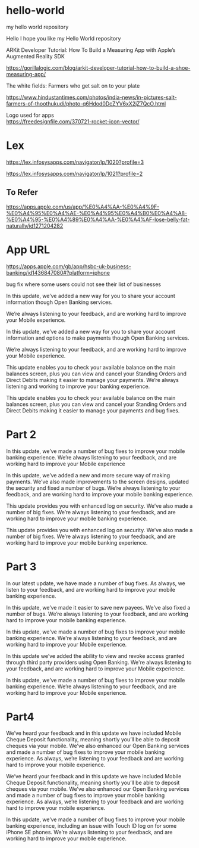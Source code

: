 # hello-world
my hello world repository

Hello I hope you like my Hello World repository

ARKit Developer Tutorial: How To Build a Measuring App with Apple’s Augmented Reality SDK

https://gorillalogic.com/blog/arkit-developer-tutorial-how-to-build-a-shoe-measuring-app/

The white fields: Farmers who get salt on to your plate

https://www.hindustantimes.com/photos/india-news/in-pictures-salt-farmers-of-thoothukudi/photo-q6Hdod0DcZYV6xX2jZ7QcO.html

Logo used for apps <br />
https://freedesignfile.com/370721-rocket-icon-vector/

Lex
========

https://lex.infosysapps.com/navigator/lp/1020?profile=3 <br />

https://lex.infosysapps.com/navigator/lp/1021?profile=2

<h2>To Refer</h2>

https://apps.apple.com/us/app/%E0%A4%AA-%E0%A4%9F-%E0%A4%95%E0%A4%AE-%E0%A4%95%E0%A4%B0%E0%A4%A8-%E0%A4%95-%E0%A4%89%E0%A4%AA-%E0%A4%AF-lose-belly-fat-naturally/id1271204282


App URL
==========

https://apps.apple.com/gb/app/hsbc-uk-business-banking/id1436847080#?platform=iphone


bug fix where some users could not see their list of businesses


In this update, we’ve added a new way for you to share your account information though Open Banking services.

We’re always listening to your feedback, and are working hard to improve your Mobile experience.


In this update, we’ve added a new way for you to share your account information and options to make payments though Open Banking services.

We’re always listening to your feedback, and are working hard to improve your Mobile experience.


This update enables you to check your available balance on the main balances screen, plus you can view and cancel your Standing Orders and Direct Debits making it easier to manage your payments. We’re always listening and working to improve your banking experience.


This update enables you to check your available balance on the main balances screen, plus you can view and cancel your Standing Orders and Direct Debits making it easier to manage your payments and bug fixes.

Part 2
==========

In this update, we’ve made a number of bug fixes to improve your mobile banking experience. We’re always listening to your feedback, and are working hard to improve your Mobile experience


In this update, we’ve added a new and more secure way of making payments. We’ve also made improvements to the screen designs, updated the security and fixed a number of bugs. We’re always listening to your feedback, and are working hard to improve your mobile banking experience.


This update provides you with enhanced log on security. We’ve also made a number of big fixes. We’re always listening to your feedback, and are working hard to improve your mobile banking experience.


This update provides you with enhanced log on security. We’ve also made a number of big fixes. We’re always listening to your feedback, and are working hard to improve your mobile banking experience.


Part 3
=======

In our latest update, we have made a number of bug fixes. As always, we listen to your feedback, and are working hard to improve your mobile banking experience.

In this update, we’ve made it easier to save new payees. We’ve also fixed a number of bugs. We’re always listening to your feedback, and are working hard to improve your mobile banking experience.


In this update, we've made a number of bug fixes to improve your mobile banking experience. We're always listening to your feedback, and are working hard to improve your Mobile experience.

In this update we’ve added the ability to view and revoke access granted through third party providers using Open Banking. We're always listening to your feedback, and are working hard to improve your Mobile experience.

In this update, we’ve made a number of bug fixes to improve your mobile banking experience. We’re always listening to your feedback, and are working hard to improve your Mobile experience.

Part4
========

We’ve heard your feedback and in this update we have included Mobile Cheque Deposit functionality, meaning shortly you’ll be able to deposit cheques via your mobile. We’ve also enhanced our Open Banking services and made a number of bug fixes to improve your mobile banking experience. As always, we’re listening to your feedback and are working hard to improve your mobile experience.

We’ve heard your feedback and in this update we have included Mobile Cheque Deposit functionality, meaning shortly you’ll be able to deposit cheques via your mobile. We’ve also enhanced our Open Banking services and made a number of bug fixes to improve your mobile banking experience. As always, we’re listening to your feedback and are working hard to improve your mobile experience.

In this update, we’ve made a number of bug fixes to improve your mobile banking experience, including an issue with Touch ID log on for some iPhone SE phones. We’re always listening to your feedback, and are working hard to improve your mobile experience.



